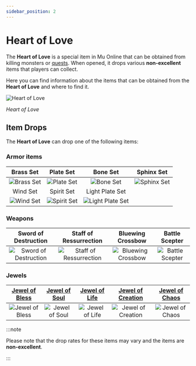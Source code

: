 ```yaml
---
sidebar_position: 2
---
```


# Heart of Love

The **Heart of Love** is a special item in Mu Online that can be obtained from killing monsters or [quests](/gameplay-systems/quest-system). When opened, it drops various **non-excellent** items that players can collect.

Here you can find information about the items that can be obtained from the **Heart of Love** and where to find it.

![Heart of Love](/img/items/item-bags/heart-of-love.png)

_Heart of Love_

## Item Drops

The **Heart of Love** can drop one of the following items:

### Armor items

|                  Brass Set                   |                   Plate Set                    |                         Bone Set                         |                   Sphinx Set                   |
| :------------------------------------------: | :--------------------------------------------: | :------------------------------------------------------: | :--------------------------------------------: |
| ![Brass Set](/img/items/armors/dk/brass.png) |  ![Plate Set](/img/items/armors/dk/plate.png)  |        ![Bone Set](/img/items/armors/dw/bone.png)        | ![Sphinx Set](/img/items/armors/dw/sphinx.png) |
|                   Wind Set                   |                   Spirit Set                   |                     Light Plate Set                      |
|  ![Wind Set](/img/items/armors/fe/wind.png)  | ![Spirit Set](/img/items/armors/fe/spirit.png) | ![Light Plate Set](/img/items/armors/dl/light-plate.png) |

### Weapons

|                        Sword of Destruction                         |                         Staff of Ressurrection                         |                      Bluewing Crossbow                      |                      Battle Scepter                       |
| :-----------------------------------------------------------------: | :--------------------------------------------------------------------: | :---------------------------------------------------------: | :-------------------------------------------------------: |
| ![Sword of Destruction](/img/items/swords/sword-of-destruction.png) | ![Staff of Ressurrection](/img/items/staffs/staff-of-ressurection.png) | ![Bluewing Crossbow](/img/items/bows/bluewing-crossbow.png) | ![Battle Scepter](/img/items/scepters/battle-scepter.png) |

### Jewels

| [Jewel of Bless](/items/jewels/regular-jewels/jewel-of-bless) | [Jewel of Soul](/items/jewels/regular-jewels/jewel-of-soul) | [Jewel of Life](/items/jewels/regular-jewels/jewel-of-life) | [Jewel of Creation](/items/jewels/regular-jewels/jewel-of-creation) | [Jewel of Chaos](/items/jewels/regular-jewels/jewel-of-chaos) |
| :-----------------------------------------------------------: | :---------------------------------------------------------: | :---------------------------------------------------------: | :-----------------------------------------------------------------: | :-----------------------------------------------------------: |
|        ![Jewel of Bless](/img/items/jewels/bless.png)         |        ![Jewel of Soul](/img/items/jewels/soul.png)         |        ![Jewel of Life](/img/items/jewels/life.png)         |        ![Jewel of Creation](/img/items/jewels/creation.png)         |        ![Jewel of Chaos](/img/items/jewels/chaos.png)         |

:::note

Please note that the drop rates for these items may vary and the items are **non-excellent**.

:::
